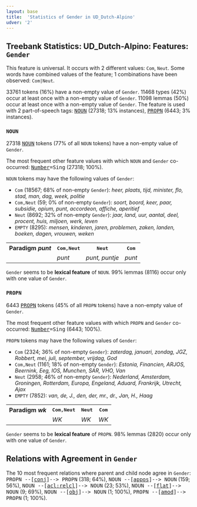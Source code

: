 ```yaml
---
layout: base
title:  'Statistics of Gender in UD_Dutch-Alpino'
udver: '2'
---
```


## Treebank Statistics: UD_Dutch-Alpino: Features: `Gender`

This feature is universal.
It occurs with 2 different values: `Com`, `Neut`.
Some words have combined values of the feature; 1 combinations have been observed: `Com|Neut`.

33761 tokens (16%) have a non-empty value of `Gender`.
11468 types (42%) occur at least once with a non-empty value of `Gender`.
11098 lemmas (50%) occur at least once with a non-empty value of `Gender`.
The feature is used with 2 part-of-speech tags: <tt><a href="nl_alpino-pos-NOUN.html">NOUN</a></tt> (27318; 13% instances), <tt><a href="nl_alpino-pos-PROPN.html">PROPN</a></tt> (6443; 3% instances).

### `NOUN`

27318 <tt><a href="nl_alpino-pos-NOUN.html">NOUN</a></tt> tokens (77% of all `NOUN` tokens) have a non-empty value of `Gender`.

The most frequent other feature values with which `NOUN` and `Gender` co-occurred: <tt><a href="nl_alpino-feat-Number.html">Number</a></tt><tt>=Sing</tt> (27318; 100%).

`NOUN` tokens may have the following values of `Gender`:

* `Com` (18567; 68% of non-empty `Gender`): <em>heer, plaats, tijd, minister, flo, stad, man, dag, week, politie</em>
* `Com,Neut` (59; 0% of non-empty `Gender`): <em>soort, boord, keer, paar, subsidie, opium, punt, accordeon, affiche, aperitief</em>
* `Neut` (8692; 32% of non-empty `Gender`): <em>jaar, land, uur, aantal, deel, procent, huis, miljoen, werk, leven</em>
* `EMPTY` (8295): <em>mensen, kinderen, jaren, problemen, zaken, landen, boeken, dagen, vrouwen, weken</em>

<table>
  <tr><th>Paradigm <i>punt</i></th><th><tt>Com,Neut</tt></th><th><tt>Neut</tt></th><th><tt>Com</tt></th></tr>
  <tr><td><tt></tt></td><td><em>punt</em></td><td><em>punt, puntje</em></td><td><em>punt</em></td></tr>
</table>

`Gender` seems to be **lexical feature** of `NOUN`. 99% lemmas (8116) occur only with one value of `Gender`.

### `PROPN`

6443 <tt><a href="nl_alpino-pos-PROPN.html">PROPN</a></tt> tokens (45% of all `PROPN` tokens) have a non-empty value of `Gender`.

The most frequent other feature values with which `PROPN` and `Gender` co-occurred: <tt><a href="nl_alpino-feat-Number.html">Number</a></tt><tt>=Sing</tt> (6443; 100%).

`PROPN` tokens may have the following values of `Gender`:

* `Com` (2324; 36% of non-empty `Gender`): <em>zaterdag, januari, zondag, JGZ, Robbert, mei, juli, september, vrijdag, God</em>
* `Com,Neut` (1161; 18% of non-empty `Gender`): <em>Estonia, Financien, ARJOS, Beernink, Eeg, IOS, Munchen, SAR, VHO, Van</em>
* `Neut` (2958; 46% of non-empty `Gender`): <em>Nederland, Amsterdam, Groningen, Rotterdam, Europa, Engeland, Aduard, Frankrijk, Utrecht, Ajax</em>
* `EMPTY` (7852): <em>van, de, J., den, der, mr., dr., Jan, H., Haag</em>

<table>
  <tr><th>Paradigm <i>wk</i></th><th><tt>Com,Neut</tt></th><th><tt>Neut</tt></th><th><tt>Com</tt></th></tr>
  <tr><td><tt></tt></td><td><em>WK</em></td><td><em>WK</em></td><td><em>WK</em></td></tr>
</table>

`Gender` seems to be **lexical feature** of `PROPN`. 98% lemmas (2820) occur only with one value of `Gender`.

## Relations with Agreement in `Gender`

The 10 most frequent relations where parent and child node agree in `Gender`:
<tt>PROPN --[<tt><a href="nl_alpino-dep-conj.html">conj</a></tt>]--> PROPN</tt> (318; 64%),
<tt>NOUN --[<tt><a href="nl_alpino-dep-appos.html">appos</a></tt>]--> NOUN</tt> (159; 56%),
<tt>NOUN --[<tt><a href="nl_alpino-dep-acl-relcl.html">acl:relcl</a></tt>]--> NOUN</tt> (23; 53%),
<tt>NOUN --[<tt><a href="nl_alpino-dep-flat.html">flat</a></tt>]--> NOUN</tt> (9; 69%),
<tt>NOUN --[<tt><a href="nl_alpino-dep-obj.html">obj</a></tt>]--> NOUN</tt> (1; 100%),
<tt>PROPN --[<tt><a href="nl_alpino-dep-amod.html">amod</a></tt>]--> PROPN</tt> (1; 100%).

